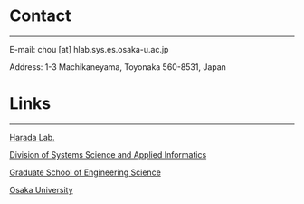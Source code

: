 # Contact
-------

E-mail: chou [at] hlab.sys.es.osaka-u.ac.jp

Address: 1-3 Machikaneyama, Toyonaka 560-8531, Japan

# Links
-------

[Harada Lab.](https://www.roboticmanipulation.org/) 

[Division of Systems Science and Applied Informatics](https://www.grad.sys.es.osaka-u.ac.jp/)

[Graduate School of Engineering Science](https://www.es.osaka-u.ac.jp/en/)

[Osaka University](https://www.osaka-u.ac.jp/en)
